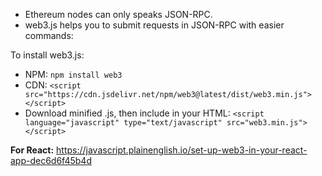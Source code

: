 - Ethereum nodes can only speaks JSON-RPC.
- web3.js helps you to submit requests in JSON-RPC with easier commands:

To install web3.js:

- NPM: `npm install web3`
- CDN:
  `<script src="https://cdn.jsdelivr.net/npm/web3@latest/dist/web3.min.js"></script>`
- Download minified .js, then include in your HTML:
  `<script language="javascript" type="text/javascript" src="web3.min.js"></script>`

**For React:**
https://javascript.plainenglish.io/set-up-web3-in-your-react-app-dec6d6f45b4d
